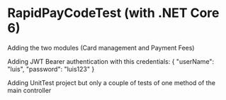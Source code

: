 # RapidPayCodeTest (with .NET Core 6)

Adding the two modules (Card management and Payment Fees)

Adding JWT Bearer authentication with this credentials:
{
  "userName": "luis",
  "password": "luis123"
}

Adding UnitTest project but only a couple of tests of one method of the main controller
